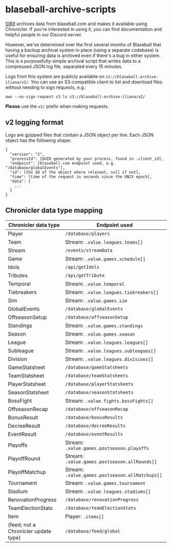 # blaseball-archive-scripts

[SIBR](https://sibr.dev) archives data from blaseball.com and makes it available using Chronicler. If you're interested in using it, you can find documentation and helpful people in our Discord server.

However, we've determined over the first several months of Blaseball that having a backup archival system in place (using a separate codebase) is useful for ensuring data is archived even if there's a bug in either system. This is a purposefully-simple archival script that writes data to a compressed JSON log file, separated every 15 minutes.

Logs from this system are publicly available on `s3://blaseball-archive-iliana/v2/`. You can use an S3-compatible client to list and download files without needing to sign requests, e.g.:

```
aws --no-sign-request s3 ls s3://blaseball-archive-iliana/v2/
```

**Please** use the `v2/` prefix when making requests.

## v2 logging format

Logs are gzipped files that contain a JSON object per line. Each JSON object has the following shape:

```
{
  "version": "2",
  "processId": [UUID generated by your process, found in .client_id],
  "endpoint": [blaseball.com endpoint used, e.g. "/database/globalEvents"],
  "id": [the ID of the object where relevant, null if not],
  "time": [time of the request in seconds since the UNIX epoch],
  "data": {
    ...
  }
}
```

## Chronicler data type mapping

| Chronicler data type | Endpoint used |
| -------------------- | ------------- |
| Player | `/database/players` |
| Team | Stream: `.value.leagues.teams[]` |
| Stream | `/events/streamData` |
| Game | Stream: `.value.games.schedule[]` |
| Idols | `/api/getIdols` |
| Tributes | `/api/getTribute` |
| Temporal | Stream: `.value.temporal` |
| Tiebreakers | Stream: `.value.leagues.tiebreakers[]` |
| Sim | Stream: `.value.games.sim` |
| GlobalEvents | `/database/globalEvents` |
| OffseasonSetup | `/database/offseasonSetup` |
| Standings | Stream: `.value.games.standings` |
| Season | Stream: `.value.games.season` |
| League | Stream: `.value.leagues.leagues[]` |
| Subleague | Stream: `.value.leagues.subleagues[]` |
| Division | Stream: `.value.leagues.divisions[]` |
| GameStatsheet | `/database/gameStatsheets` |
| TeamStatsheet | `/database/teamStatsheets` |
| PlayerStatsheet | `/database/playerStatsheets` |
| SeasonStatsheet | `/database/seasonStatsheets` |
| BossFight | Stream: `.value.fights.bossFights[]` |
| OffseasonRecap | `/database/offseasonRecap` |
| BonusResult | `/database/bonusResults` |
| DecreeResult | `/database/decreeResults` |
| EventResult | `/database/eventResults` |
| Playoffs | Stream: `.value.games.postseason.playoffs` |
| PlayoffRound | Stream: `.value.games.postseason.allRounds[]` |
| PlayoffMatchup | Stream: `.value.games.postseason.allMatchups[]` |
| Tournament | Stream: `.value.games.tournament` |
| Stadium | Stream: `.value.leagues.stadiums[]` |
| RenovationProgress | `/database/renovationProgress` |
| TeamElectionStats | `/database/teamElectionStats` |
| Item | Player: `.items[]` |
| (feed; not a Chronicler update type) | `/database/feed/global` |
